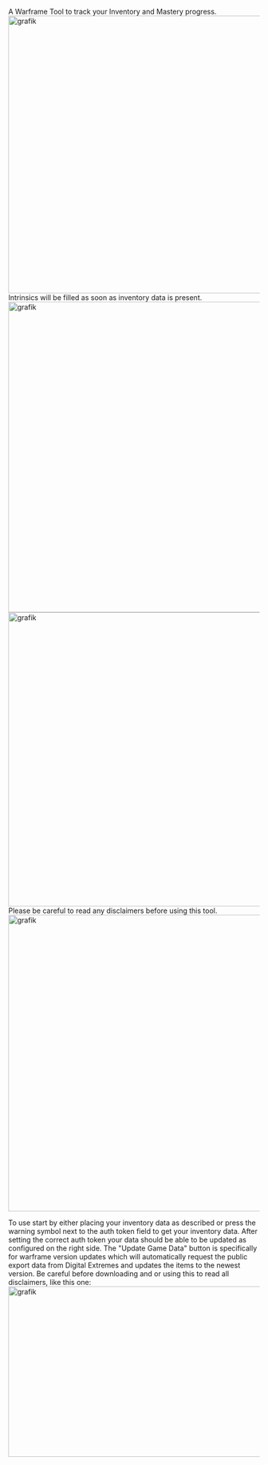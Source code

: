 A Warframe Tool to track your Inventory and Mastery progress.
<img width="1249" height="555" alt="grafik" src="https://github.com/user-attachments/assets/a6f7cffc-8cd3-4536-bcb1-c5c85bccec1f" />
Intrinsics will be filled as soon as inventory data is present.
<img width="1269" height="621" alt="grafik" src="https://github.com/user-attachments/assets/5d530741-5bfb-47d9-92d7-f47d7e5b3ba9" />
<img width="1278" height="588" alt="grafik" src="https://github.com/user-attachments/assets/6c7d00aa-5aa8-4f4c-81ae-b3e1af1c5045" />
Please be careful to read any disclaimers before using this tool.
<img width="959" height="593" alt="grafik" src="https://github.com/user-attachments/assets/14a5650c-05ae-4489-a642-4adb010582a2" />

To use start by either placing your inventory data as described or press the warning symbol next to the auth token field to get your inventory data.
After setting the correct auth token your data should be able to be updated as configured on the right side.
The "Update Game Data" button is specifically for warframe version updates which will automatically request the public export data from Digital Extremes and updates the items to the newest version.
Be careful before downloading and or using this to read all disclaimers, like this one:
<img width="508" height="341" alt="grafik" src="https://github.com/user-attachments/assets/8332cde2-5feb-49b7-977b-6287b2285f33" />
